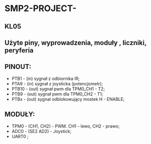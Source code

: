 # SMP2-PROJECT-

## KL05
## Użyte piny, wyprowadzenia, moduły , liczniki, peryferia

## PINOUT:
- PTB1 - (in) sygnał z odbiornika IR;
- PTA9 - (in) sygnał z joysticka (potencjometr);
- PTB10 - (out) sygnał pwm dla TPM0_CH1 - T2;
- PTB9 - (out) sygnał pwm dla TPM0_CH2 - T1;
- PTBx - (out) sygnal odblokowujący mostek H - ENABLE;

## MODUŁY:
- TPM0 - (CH1, CH2) - PWM. CH1 - lewo, CH2 - prawo;
- ADC0 - (SE2 AD2) - Joystick;
- UART0 ;
